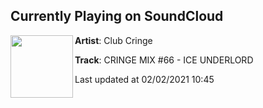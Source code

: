## Currently Playing on SoundCloud

[<img align="left" width="100" src="https://i1.sndcdn.com/artworks-rY1sFx4XBwxSyExR-OJ6dug-t50x50.jpg">](https://soundcloud.com/clubcringe/cringe66)

**Artist**: Club Cringe 

**Track**: CRINGE MIX #66 - ICE UNDERLORD

Last updated at 02/02/2021 10:45
